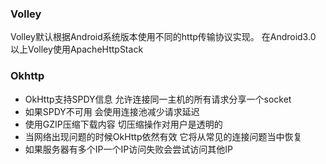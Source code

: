 ### Volley

Volley默认根据Android系统版本使用不同的http传输协议实现。
在Android3.0 以上Volley使用ApacheHttpStack

### Okhttp
- OkHttp支持SPDY信息 允许连接同一主机的所有请求分享一个socket 
- 如果SPDY不可用 会使用连接池减少请求延迟
- 使用GZIP压缩下载内容 切压缩操作对用户是透明的
- 当网络出现问题的时候OkHttp依然有效 它将从常见的连接问题当中恢复
- 如果服务器有多个IP一个IP访问失败会尝试访问其他IP

